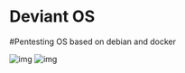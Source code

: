 # Deviant OS
#Pentesting OS based on debian and docker

![img](http://img.shields.io/badge/Deviant-OS-blue?style=for-the-badge&logo=appveyor) ![img](http://img.shields.io/badge/Version-1.0-green?style=for-the-badge)
